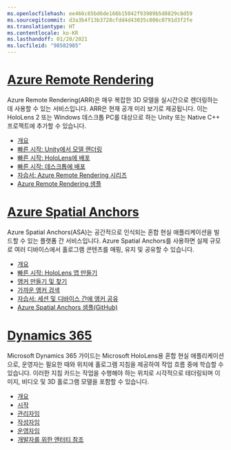 ```yaml
---
ms.openlocfilehash: ee466c65bd6de166b15042f93989b5d8829c8d59
ms.sourcegitcommit: d3a3b4f13b3728cfdd4d43035c806c0791d3f2fe
ms.translationtype: HT
ms.contentlocale: ko-KR
ms.lasthandoff: 01/20/2021
ms.locfileid: "98582985"
---
```

# <a name="azure-remote-rendering"></a>[Azure Remote Rendering](#tab/arr)

Azure Remote Rendering(ARR)은 매우 복잡한 3D 모델을 실시간으로 렌더링하는 데 사용할 수 있는 서비스입니다. ARR은 현재 공개 미리 보기로 제공됩니다. 이는 HoloLens 2 또는 Windows 데스크톱 PC를 대상으로 하는 Unity 또는 Native C++ 프로젝트에 추가할 수 있습니다.

* [개요](/azure/remote-rendering/overview/about) 
* [빠른 시작: Unity에서 모델 렌더링](/azure/remote-rendering/quickstarts/render-model) 
* [빠른 시작: HoloLens에 배포](/azure/remote-rendering/quickstarts/deploy-to-hololens) 
* [빠른 시작: 데스크톱에 배포](/azure/remote-rendering/quickstarts/deploy-to-desktop) 
* [자습서: Azure Remote Rendering 시리즈](/azure/remote-rendering/tutorials/unity/tutorial-landing) 
* [Azure Remote Rendering 샘플](/azure/remote-rendering/samples/showcase-app)

# <a name="azure-spatial-anchors"></a>[Azure Spatial Anchors](#tab/asa)

Azure Spatial Anchors(ASA)는 공간적으로 인식되는 혼합 현실 애플리케이션을 빌드할 수 있는 플랫폼 간 서비스입니다. Azure Spatial Anchors를 사용하면 실제 규모로 여러 디바이스에서 홀로그램 콘텐츠를 매핑, 유지 및 공유할 수 있습니다.

* [개요](/azure/spatial-anchors/overview) 
* [빠른 시작: HoloLens 앱 만들기](/azure/spatial-anchors/quickstarts/get-started-unity-hololens) 
* [앵커 만들기 및 찾기](/azure/spatial-anchors/how-tos/create-locate-anchors-unity) 
* [가까운 앵커 검색](/azure/spatial-anchors/how-tos/set-up-coarse-reloc-unity)
* [자습서: 세션 및 디바이스 간에 앵커 공유](/azure/spatial-anchors/tutorials/tutorial-share-anchors-across-devices?tabs=VS%2cAndroid)  
* [Azure Spatial Anchors 샘플(GitHub)](https://github.com/Azure/azure-spatial-anchors-samples) 

# <a name="dynamics-365"></a>[Dynamics 365](#tab/D365)

Microsoft Dynamics 365 가이드는 Microsoft HoloLens용 혼합 현실 애플리케이션으로, 운영자는 필요한 때와 위치에 홀로그램 지침을 제공하여 작업 흐름 중에 학습할 수 있습니다. 이러한 지침 카드는 작업을 수행해야 하는 위치로 시각적으로 테더링되며 이미지, 비디오 및 3D 홀로그램 모델을 포함할 수 있습니다.

* [개요](/dynamics365/mixed-reality/guides/) 
* [시작](/dynamics365/mixed-reality/guides/get-started) 
* [관리자임](/dynamics365/mixed-reality/guides/setup)
* [작성자임](/dynamics365/mixed-reality/guides/authoring-overview) 
* [운영자임](/dynamics365/mixed-reality/guides/operator-overview) 
* [개발자를 위한 엔터티 참조](/dynamics365/mixed-reality/guides/developer-entity-reference)